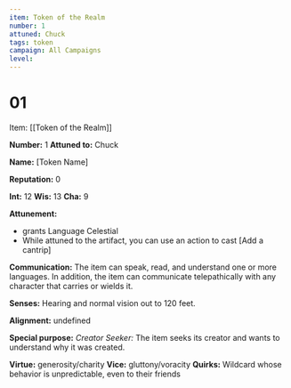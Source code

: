 ```yaml
---
item: Token of the Realm
number: 1
attuned: Chuck
tags: token
campaign: All Campaigns
level:
---
```

# 01



Item: [[Token of the Realm]]

**Number:** 1
**Attuned to:** Chuck

**Name:** [Token Name]

**Reputation:** 0

**Int:** 12
**Wis:** 13
**Cha:** 9

**Attunement:**
* grants Language Celestial
* While attuned to the artifact, you can use an action to cast [Add a cantrip]

**Communication:** The item can speak, read, and understand one or more languages. In addition, the item can communicate telepathically with any character that carries or wields it.

**Senses:** Hearing and normal vision out to 120 feet.

**Alignment:** undefined

**Special purpose:** _Creator Seeker:_ The item seeks its creator and wants to understand why it was created.

**Virtue:** generosity/charity
**Vice:** gluttony/voracity
**Quirks:** Wildcard whose behavior is unpredictable, even to their friends